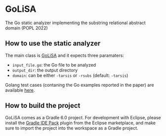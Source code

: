 # GoLiSA
The Go static analyzer implementing the substring relational abstract domain (POPL 2022)

## How to use the static analyzer
The main class is [GoLiSA](go-lisa/src/main/java/it/unive/golisa/cli/GoLiSA.java) and it expects three paramaters:
- `input_file.go`: the Go file to be analyzed
- `output_dir`: the output directory
- `domain`: can be either `-tarsis` or `-rsubs` (default: `-tarsis`)

Golang test cases (contaning the Go examples reported in the paper) are available [here](go-lisa/go-testcases/popl).

## How to build the project ##
GoLiSA comes as a Gradle 6.0 project. For development with Eclipse, please install the [Gradle IDE Pack](https://marketplace.eclipse.org/content/gradle-ide-pack) plugin from the Eclipse marketplace, and make sure to import the project into the workspace as a Gradle project.
